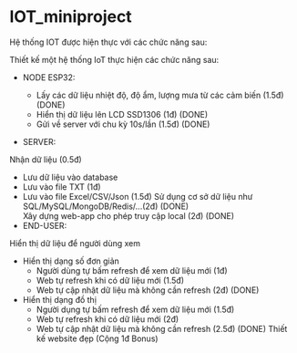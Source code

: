 # IOT_miniproject

Hệ thống IOT được hiện thực với các chức năng sau:

Thiết kế một hệ thống IoT thực hiện các chức năng sau:

- NODE ESP32:

  - Lấy các dữ liệu nhiệt độ, độ ẩm, lượng mưa từ các cảm biến (1.5đ) (DONE)
  - Hiển thị dữ liệu lên LCD SSD1306 (1đ) (DONE)
  - Gửi về server với chu kỳ 10s/lần (1.5đ) (DONE)
- SERVER:

Nhận dữ liệu (0.5đ)
  - Lưu dữ liệu vào database
  - Lưu vào file TXT (1đ)
  - Lưu vào file Excel/CSV/Json (1.5đ)
Sử dụng cơ sở dữ liệu như SQL/MySQL/MongoDB/Redis/...(2đ) (DONE) <br>
Xây dựng web-app cho phép truy cập local (2đ) (DONE)
- END-USER:

Hiển thị dữ liệu để người dùng xem
  - Hiển thị dạng số đơn giản
    - Người dùng tự bấm refresh để xem dữ liệu mới (1đ) 
    - Web tự refresh khi có dữ liệu mới (1.5đ) 
    - Web tự cập nhật dữ liệu mà không cần refresh (2đ) (DONE)
  - Hiển thị dạng đồ thị
    - Người dụng tự bấm refresh để xem dữ liệu mới (1.5đ)
    - Web tự refresh khi có dữ liệu mới (2đ)
    - Web tự cập nhật dữ liệu mà không cần refresh (2.5đ) (DONE)
Thiết kế website đẹp (Cộng 1đ Bonus)


